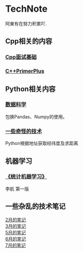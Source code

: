 # TechNote

阿東有在努力积累吖.

## Cpp相关的内容

### [Cpp面试基础](Cpp/CppInterview.md)

### [C++PrimerPlus](Cpp/C++PrimerPlus.md)

## Python相关内容

### [数据科学](Pyhton/DataScience.md)

包换Pandas、Numpy的使用。

### [一些奇怪的技术](Pyhton/Novelty.md)

Python根据地址获取经纬度及求距离

## 机器学习

### [《统计机器学习》](StatisticalLearning/StatisticalLearning.md)

李航 第一版

## 一些杂乱的技术笔记

[2月的笔记](Tech/Tech1902.md)  
[3月的笔记](Tech/Tech1903.md)  
[5月的笔记](Tech/Tech1905.md)  
[6月的笔记](Tech/Tech1906.md)  
[7月的笔记](Tech/Tech1907.md)  
